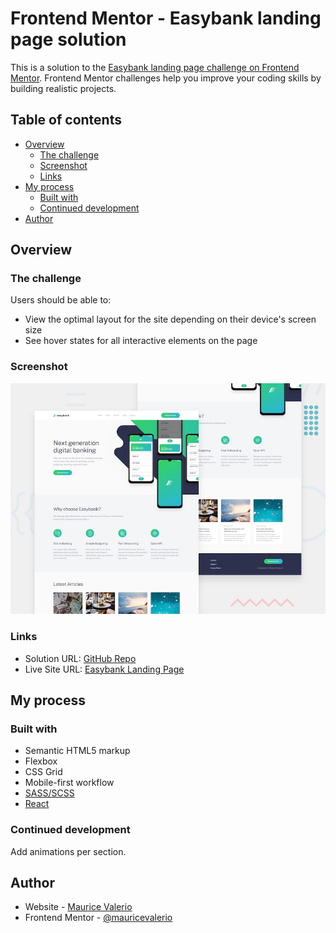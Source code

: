 # Frontend Mentor - Easybank landing page solution

This is a solution to the [Easybank landing page challenge on Frontend Mentor](https://www.frontendmentor.io/challenges/easybank-landing-page-WaUhkoDN). Frontend Mentor challenges help you improve your coding skills by building realistic projects. 

## Table of contents

- [Overview](#overview)
  - [The challenge](#the-challenge)
  - [Screenshot](#screenshot)
  - [Links](#links)
- [My process](#my-process)
  - [Built with](#built-with)
  - [Continued development](#continued-development)
- [Author](#author)

## Overview

### The challenge

Users should be able to:

- View the optimal layout for the site depending on their device's screen size
- See hover states for all interactive elements on the page

### Screenshot

![Design preview for the Easybank landing page coding challenge](./design/desktop-preview.jpg)

### Links

- Solution URL: [GitHub Repo](https://github.com/mauricevalerio/frameworkless-projects/tree/main/frontendmentor-challenges/easybank-landing-page)
- Live Site URL: [Easybank Landing Page](https://mauricevalerio.github.io/frameworkless-projects/frontendmentor-challenges/easybank-landing-page/)

## My process

### Built with

- Semantic HTML5 markup
- Flexbox
- CSS Grid
- Mobile-first workflow
- [SASS/SCSS](https://sass-lang.com/)
- [React](https://reactjs.org/)

### Continued development

Add animations per section.

## Author

- Website - [Maurice Valerio](https://www.mauricevalerio.dev/)
- Frontend Mentor - [@mauricevalerio](https://www.frontendmentor.io/profile/mauricevalerio)